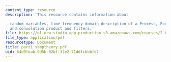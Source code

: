 ```yaml
---
content_type: resource
description: 'This resource contains information about

  random variables, time-frequency domain description of a Process, Fourier transforms
  and convolution product and filters.'
file: https://ol-ocw-studio-app-production.s3.amazonaws.com/courses/2-693-principles-of-oceanographic-instrument-systems-sensors-and-measurements-13-998-spring-2004/54d9feab9d5b02bf32e271ddfcbbbfd7_part1_samptheory.pdf
file_type: application/pdf
resourcetype: Document
title: part1_samptheory.pdf
uid: 54d9feab-9d5b-02bf-32e2-71ddfcbbbfd7
---
```

